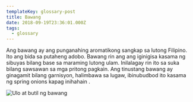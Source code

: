 ```yaml
---
templateKey: glossary-post
title: Bawang
date: 2018-09-19T23:36:01.000Z
tags:
  - glossary
---
```


Ang bawang ay ang punganahing aromatikong sangkap sa lutong Filipino. Ito ang bida sa putaheng adobo. Bawang rin ang ang iginigisa kasama ng sibuyas bilang base sa maraming lutong ulam. Inilalagay rin ito sa suka bilang sawsawan sa mga pritong pagkain. Ang tinustang bawang ay ginagamit bilang garnisyon, halimbawa sa lugaw, ibinubudbod ito kasama ng spring onions kapag inihahain .

![Ulo at butil ng bawang](/garlic-head.jpg)
